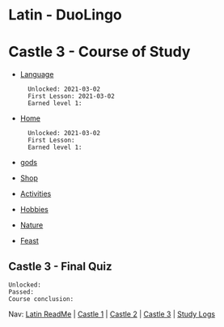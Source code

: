 # Latin - DuoLingo


# Castle 3 - Course of Study

* [Language](https://github.com/EO4wellness/T-I-L/blob/main/polyglot/latin/Castle-3/Language.md) 

        Unlocked: 2021-03-02
        First Lesson: 2021-03-02
        Earned level 1: 
    
* [Home](https://github.com/EO4wellness/T-I-L/blob/main/polyglot/latin/Castle-3/Home.md) 

        Unlocked: 2021-03-02
        First Lesson: 
        Earned level 1: 
        
        
* [gods](#) 

* [Shop](#)  

* [Activities](#)  

* [Hobbies](#)  

* [Nature](#)  

* [Feast](#)  

## Castle 3 - Final Quiz
    
    Unlocked: 
    Passed: 
    Course conclusion: 

Nav: [Latin ReadMe](https://github.com/EO4wellness/T-I-L/tree/main/polyglot/latin) | [Castle 1](https://github.com/EO4wellness/T-I-L/tree/main/polyglot/latin/Castle-1) | [Castle 2](https://github.com/EO4wellness/T-I-L/tree/main/polyglot/latin/Castle-2) | [Castle 3](https://github.com/EO4wellness/T-I-L/tree/main/polyglot/latin/Castle-3) | [Study Logs](https://github.com/EO4wellness/T-I-L/tree/main/polyglot/latin/study-log)

